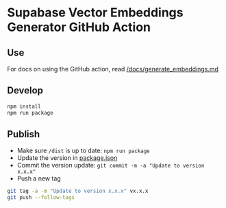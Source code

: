 # Supabase Vector Embeddings Generator GitHub Action

## Use

For docs on using the GitHub action, read [/docs/generate_embeddings.md](/docs/generate_embeddings.md)

## Develop

```bash
npm install
npm run package
```

## Publish

- Make sure `/dist` is up to date: `npm run package`
- Update the version in [package.json](package.json)
- Commit the version update: `git commit -m -a "Update to version x.x.x"`
- Push a new tag

```bash
git tag -a -m "Update to version x.x.x" vx.x.x
git push --follow-tags
```

